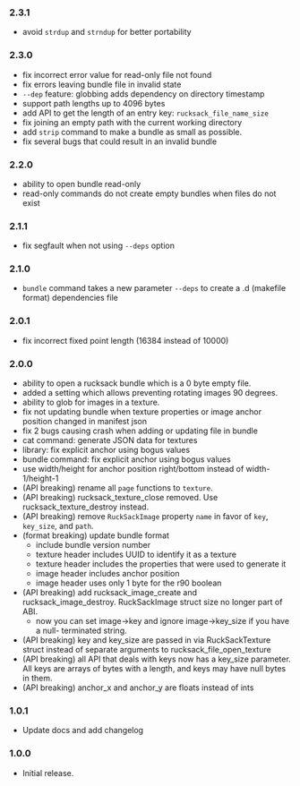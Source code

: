 ### 2.3.1

 * avoid `strdup` and `strndup` for better portability

### 2.3.0

 * fix incorrect error value for read-only file not found
 * fix errors leaving bundle file in invalid state
 * `--dep` feature: globbing adds dependency on directory timestamp
 * support path lengths up to 4096 bytes
 * add API to get the length of an entry key: `rucksack_file_name_size`
 * fix joining an empty path with the current working directory
 * add `strip` command to make a bundle as small as possible.
 * fix several bugs that could result in an invalid bundle

### 2.2.0

 * ability to open bundle read-only
 * read-only commands do not create empty bundles when files do not exist

### 2.1.1

 * fix segfault when not using `--deps` option

### 2.1.0

 * `bundle` command takes a new parameter `--deps` to create a .d
   (makefile format) dependencies file

### 2.0.1

 * fix incorrect fixed point length (16384 instead of 10000)

### 2.0.0

 * ability to open a rucksack bundle which is a 0 byte empty file.
 * added a setting which allows preventing rotating images 90 degrees.
 * ability to glob for images in a texture.
 * fix not updating bundle when texture properties or image anchor position
   changed in manifest json
 * fix 2 bugs causing crash when adding or updating file in bundle
 * cat command: generate JSON data for textures
 * library: fix explicit anchor using bogus values
 * bundle command: fix explicit anchor using bogus values
 * use width/height for anchor position right/bottom instead of width-1/height-1
 * (API breaking) rename all `page` functions to `texture`.
 * (API breaking) rucksack_texture_close removed. Use rucksack_texture_destroy
   instead.
 * (API breaking) remove `RuckSackImage` property `name` in favor of `key`,
   `key_size`, and `path`.
 * (format breaking) update bundle format
   - include bundle version number
   - texture header includes UUID to identify it as a texture
   - texture header includes the properties that were used to generate it
   - image header includes anchor position
   - image header uses only 1 byte for the r90 boolean
 * (API breaking) add rucksack_image_create and rucksack_image_destroy.
   RuckSackImage struct size no longer part of ABI.
   - now you can set image->key and ignore image->key_size if you have a null-
     terminated string.
 * (API breaking) key and key_size are passed in via RuckSackTexture struct
   instead of separate arguments to rucksack_file_open_texture
 * (API breaking) all API that deals with keys now has a key_size parameter. All
   keys are arrays of bytes with a length, and keys may have null bytes in them.
 * (API breaking) anchor_x and anchor_y are floats instead of ints

### 1.0.1

 * Update docs and add changelog

### 1.0.0

 * Initial release.
